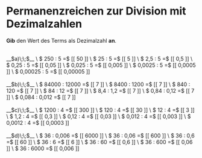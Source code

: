 <!--
version:  0.0.1

language: de

@style
main > *:not(:last-child) {
  margin-bottom: 3rem;
}

input {
    text-align: center;
}

.flex-container {
    display: flex;
    flex-wrap: wrap;
    align-items: stretch;
    gap: 20px;
}

.flex-child {
    flex: 1;
    min-width: 350px;
    margin-right: 20px;
}

@media (max-width: 400px) {
    .flex-child {
        flex: 100%;
        margin-right: 0;
    }
}
@end

formula: \carry   \textcolor{red}{\scriptsize #1}
formula: \digit   \rlap{\carry{#1}}\phantom{#2}#2
formula: \permil  \text{‰}

import: https://raw.githubusercontent.com/LiaTemplates/Tikz-Jax/main/README.md

script: https://cdn.jsdelivr.net/gh/LiaTemplates/Tikz-Jax@main/dist/index.js


tags: Dezimalzahlen, Division, Zahlenverständnis, sehr leicht, sehr niedrig, Angeben

comment: Setze die Permanzreihe zur Division mit Dezimalzahlen fort.

author: Martin Lommatzsch

-->




# Permanenzreichen zur Division mit Dezimalzahlen

**Gib** den Wert des Terms als Dezimalzahl **an**.

<section class="flex-container">

<div class="flex-child">
<br>
__$a)\;\;$__ \
$ 250 : 5 =$ [[  50      ]] \
$ 25 : 5 =$  [[  5       ]] \
$ 2,5 : 5 =$ [[  0,5     ]] \
$ 0,25 : 5 =$ [[  0,05    ]] \
$ 0,025 : 5 =$ [[  0,005    ]] \
$ 0,0025 : 5 =$ [[  0,0005   ]] \
$ 0,00025 : 5 =$ [[  0,00005  ]] 
<br>
</div>
<div class="flex-child">
<br>
__$b)\;\;$__ \
$ 84000 : 12000 =$ [[  7  ]] \
$ 8400 : 1200 =$ [[  7  ]] \
$ 840 : 120 =$ [[  7  ]] \
$ 84 : 12 =$ [[  7  ]] \
$ 8,4 : 1,2 =$ [[  7  ]] \
$ 0,84 : 0,12 =$ [[  7  ]] \
$ 0,084 : 0,012 =$ [[  7  ]] 
<br>
</div>
<div class="flex-child">
<br>
__$c)\;\;$__ \
$ 1200 : 4 =$ [[  300     ]] \
$ 120 : 4 =$ [[  30      ]] \
$ 12 : 4 =$ [[  3       ]] \
$ 1,2 : 4 =$ [[  0,3     ]] \
$ 0,12 : 4 =$ [[  0,03    ]] \
$ 0,012 : 4 =$ [[  0,003   ]] \
$ 0,0012 : 4 =$ [[  0,0003  ]] 
<br>
</div>
<div class="flex-child">
<br>
__$d)\;\;$__ \
$ 36 : 0,006 =$ [[  6000   ]] \
$ 36 : 0,06 =$ [[  600    ]] \
$ 36 : 0,6 =$ [[  60     ]] \
$ 36 : 6 =$ [[  6      ]] \
$ 36 : 60 =$ [[  0,6    ]] \
$ 36 : 600 =$ [[  0,06   ]] \
$ 36 : 6000 =$ [[  0,006  ]] 
<br>
</div>
</section>
<br>
<br>
<br>
<br>

